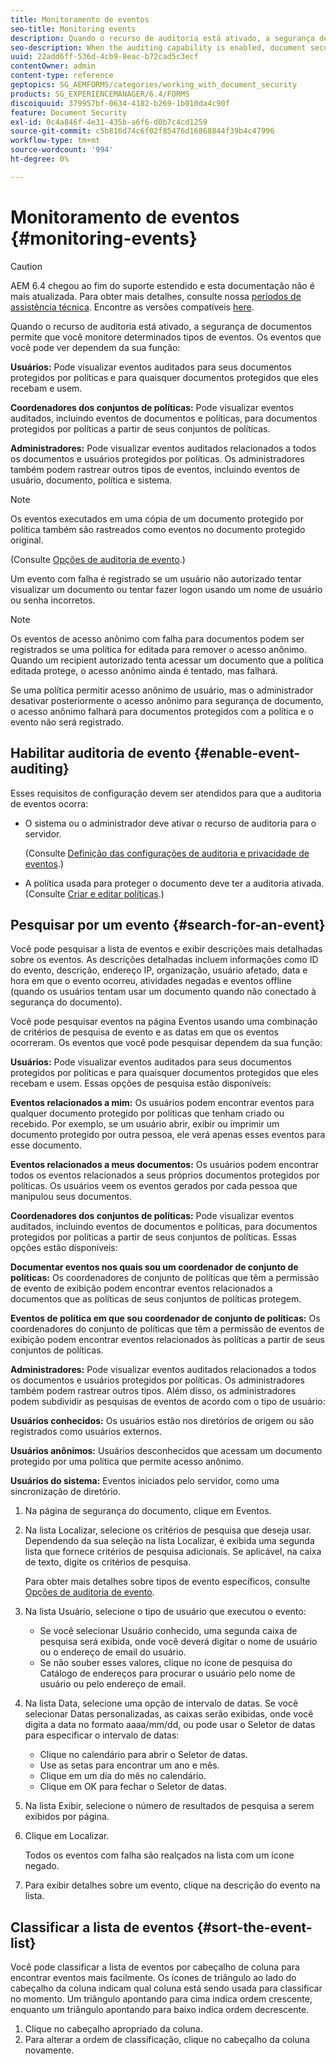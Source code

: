 ```yaml
---
title: Monitoramento de eventos
seo-title: Monitoring events
description: Quando o recurso de auditoria está ativado, a segurança de documentos permite que você monitore determinados tipos de eventos. Você pode pesquisar e classificar facilmente a lista de eventos usando a segurança do documento.
seo-description: When the auditing capability is enabled, document security enables you to monitor certain types of events. You can easily search and sort the events list using the document security.
uuid: 22add6ff-536d-4cb9-8eac-b72cad5c3ecf
contentOwner: admin
content-type: reference
geptopics: SG_AEMFORMS/categories/working_with_document_security
products: SG_EXPERIENCEMANAGER/6.4/FORMS
discoiquuid: 379957bf-0634-4182-b269-1b010da4c90f
feature: Document Security
exl-id: 0c4a846f-4e31-435b-a6f6-d0b7c4cd1259
source-git-commit: c5b816d74c6f02f85476d16868844f39b4c47996
workflow-type: tm+mt
source-wordcount: '994'
ht-degree: 0%

---
```


# Monitoramento de eventos {#monitoring-events}

>[!CAUTION]
>
>AEM 6.4 chegou ao fim do suporte estendido e esta documentação não é mais atualizada. Para obter mais detalhes, consulte nossa [períodos de assistência técnica](https://helpx.adobe.com/br/support/programs/eol-matrix.html). Encontre as versões compatíveis [here](https://experienceleague.adobe.com/docs/).

Quando o recurso de auditoria está ativado, a segurança de documentos permite que você monitore determinados tipos de eventos. Os eventos que você pode ver dependem da sua função:

**Usuários:** Pode visualizar eventos auditados para seus documentos protegidos por políticas e para quaisquer documentos protegidos que eles recebam e usem.

**Coordenadores dos conjuntos de políticas:** Pode visualizar eventos auditados, incluindo eventos de documentos e políticas, para documentos protegidos por políticas a partir de seus conjuntos de políticas.

**Administradores:** Pode visualizar eventos auditados relacionados a todos os documentos e usuários protegidos por políticas. Os administradores também podem rastrear outros tipos de eventos, incluindo eventos de usuário, documento, política e sistema.

>[!NOTE]
>
>Os eventos executados em uma cópia de um documento protegido por política também são rastreados como eventos no documento protegido original.

(Consulte [Opções de auditoria de evento](/help/forms/using/admin-help/configuring-client-server-options.md#event-auditing-options).)

Um evento com falha é registrado se um usuário não autorizado tentar visualizar um documento ou tentar fazer logon usando um nome de usuário ou senha incorretos.

>[!NOTE]
>
>Os eventos de acesso anônimo com falha para documentos podem ser registrados se uma política for editada para remover o acesso anônimo. Quando um recipient autorizado tenta acessar um documento que a política editada protege, o acesso anônimo ainda é tentado, mas falhará.

Se uma política permitir acesso anônimo de usuário, mas o administrador desativar posteriormente o acesso anônimo para segurança de documento, o acesso anônimo falhará para documentos protegidos com a política e o evento não será registrado.

## Habilitar auditoria de evento {#enable-event-auditing}

Esses requisitos de configuração devem ser atendidos para que a auditoria de eventos ocorra:

* O sistema ou o administrador deve ativar o recurso de auditoria para o servidor.

   (Consulte [Definição das configurações de auditoria e privacidade de eventos](/help/forms/using/admin-help/configuring-client-server-options.md#configuring-event-auditing-and-privacy-settings).)

* A política usada para proteger o documento deve ter a auditoria ativada. (Consulte [Criar e editar políticas](/help/forms/using/admin-help/creating-policies.md#creating-and-editing-policies).)

## Pesquisar por um evento {#search-for-an-event}

Você pode pesquisar a lista de eventos e exibir descrições mais detalhadas sobre os eventos. As descrições detalhadas incluem informações como ID do evento, descrição, endereço IP, organização, usuário afetado, data e hora em que o evento ocorreu, atividades negadas e eventos offline (quando os usuários tentam usar um documento quando não conectado à segurança do documento).

Você pode pesquisar eventos na página Eventos usando uma combinação de critérios de pesquisa de evento e as datas em que os eventos ocorreram. Os eventos que você pode pesquisar dependem da sua função:

**Usuários:** Pode visualizar eventos auditados para seus documentos protegidos por políticas e para quaisquer documentos protegidos que eles recebam e usem. Essas opções de pesquisa estão disponíveis:

**Eventos relacionados a mim:** Os usuários podem encontrar eventos para qualquer documento protegido por políticas que tenham criado ou recebido. Por exemplo, se um usuário abrir, exibir ou imprimir um documento protegido por outra pessoa, ele verá apenas esses eventos para esse documento.

**Eventos relacionados a meus documentos:** Os usuários podem encontrar todos os eventos relacionados a seus próprios documentos protegidos por políticas. Os usuários veem os eventos gerados por cada pessoa que manipulou seus documentos.

**Coordenadores dos conjuntos de políticas:** Pode visualizar eventos auditados, incluindo eventos de documentos e políticas, para documentos protegidos por políticas a partir de seus conjuntos de políticas. Essas opções estão disponíveis:

**Documentar eventos nos quais sou um coordenador de conjunto de políticas:** Os coordenadores de conjunto de políticas que têm a permissão de evento de exibição podem encontrar eventos relacionados a documentos que as políticas de seus conjuntos de políticas protegem.

**Eventos de política em que sou coordenador de conjunto de políticas:** Os coordenadores do conjunto de políticas que têm a permissão de eventos de exibição podem encontrar eventos relacionados às políticas a partir de seus conjuntos de políticas.

**Administradores:** Pode visualizar eventos auditados relacionados a todos os documentos e usuários protegidos por políticas. Os administradores também podem rastrear outros tipos. Além disso, os administradores podem subdividir as pesquisas de eventos de acordo com o tipo de usuário:

**Usuários conhecidos:** Os usuários estão nos diretórios de origem ou são registrados como usuários externos.

**Usuários anônimos:** Usuários desconhecidos que acessam um documento protegido por uma política que permite acesso anônimo.

**Usuários do sistema:** Eventos iniciados pelo servidor, como uma sincronização de diretório.

1. Na página de segurança do documento, clique em Eventos.
1. Na lista Localizar, selecione os critérios de pesquisa que deseja usar. Dependendo da sua seleção na lista Localizar, é exibida uma segunda lista que fornece critérios de pesquisa adicionais. Se aplicável, na caixa de texto, digite os critérios de pesquisa.

   Para obter mais detalhes sobre tipos de evento específicos, consulte [Opções de auditoria de evento](/help/forms/using/admin-help/configuring-client-server-options.md#event-auditing-options).

1. Na lista Usuário, selecione o tipo de usuário que executou o evento:

   * Se você selecionar Usuário conhecido, uma segunda caixa de pesquisa será exibida, onde você deverá digitar o nome de usuário ou o endereço de email do usuário.
   * Se não souber esses valores, clique no ícone de pesquisa do Catálogo de endereços para procurar o usuário pelo nome de usuário ou pelo endereço de email.

1. Na lista Data, selecione uma opção de intervalo de datas. Se você selecionar Datas personalizadas, as caixas serão exibidas, onde você digita a data no formato aaaa/mm/dd, ou pode usar o Seletor de datas para especificar o intervalo de datas:

   * Clique no calendário para abrir o Seletor de datas.
   * Use as setas para encontrar um ano e mês.
   * Clique em um dia do mês no calendário.
   * Clique em OK para fechar o Seletor de datas.

1. Na lista Exibir, selecione o número de resultados de pesquisa a serem exibidos por página.
1. Clique em Localizar.

   Todos os eventos com falha são realçados na lista com um ícone negado.

1. Para exibir detalhes sobre um evento, clique na descrição do evento na lista.

## Classificar a lista de eventos {#sort-the-event-list}

Você pode classificar a lista de eventos por cabeçalho de coluna para encontrar eventos mais facilmente. Os ícones de triângulo ao lado do cabeçalho da coluna indicam qual coluna está sendo usada para classificar no momento. Um triângulo apontando para cima indica ordem crescente, enquanto um triângulo apontando para baixo indica ordem decrescente.

1. Clique no cabeçalho apropriado da coluna.
1. Para alterar a ordem de classificação, clique no cabeçalho da coluna novamente.
